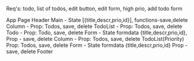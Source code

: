 Req's: todo, list of todos, edit button, edit form, high prio, add todo form

App
    Page
        Header
        Main - State [{title,descr,prio,id}], functions-save,delete
            Column - Prop: Todos, save, delete
                TodoList - Prop: Todos, save, delete
                    Todo - Prop: Todo, save, delete
                        Form - State formdata {title,descr,prio,id}, Prop - save, delete
            Column - Prop: Todos, save, delete
                TodoList(Priority) Prop: Todos, save, delete
                Form - State formdata {title,descr,prio,id} Prop - save, delete
        Footer